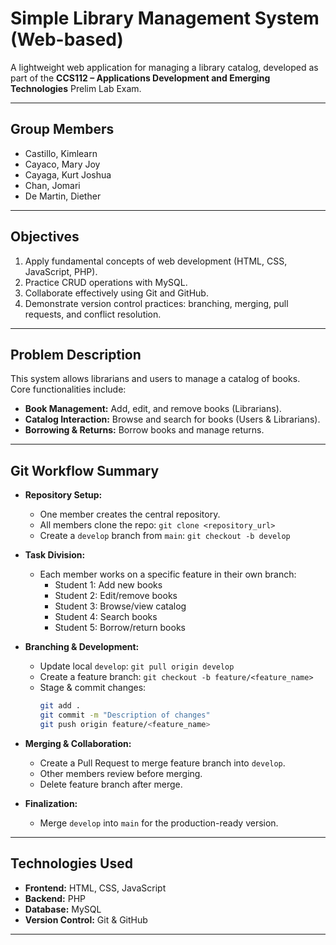 # Simple Library Management System (Web-based)

A lightweight web application for managing a library catalog, developed as part of the **CCS112 – Applications Development and Emerging Technologies** Prelim Lab Exam.

---

## Group Members
- Castillo, Kimlearn  
- Cayaco, Mary Joy  
- Cayaga, Kurt Joshua  
- Chan, Jomari  
- De Martin, Diether  

---

## Objectives
1. Apply fundamental concepts of web development (HTML, CSS, JavaScript, PHP).  
2. Practice CRUD operations with MySQL.  
3. Collaborate effectively using Git and GitHub.  
4. Demonstrate version control practices: branching, merging, pull requests, and conflict resolution.  

---

## Problem Description
This system allows librarians and users to manage a catalog of books.  
Core functionalities include:
- **Book Management:** Add, edit, and remove books (Librarians).  
- **Catalog Interaction:** Browse and search for books (Users & Librarians).  
- **Borrowing & Returns:** Borrow books and manage returns.  

---

## Git Workflow Summary
- **Repository Setup:**  
  - One member creates the central repository.  
  - All members clone the repo: `git clone <repository_url>`  
  - Create a `develop` branch from `main`: `git checkout -b develop`  

- **Task Division:**  
  - Each member works on a specific feature in their own branch:  
    - Student 1: Add new books  
    - Student 2: Edit/remove books  
    - Student 3: Browse/view catalog  
    - Student 4: Search books  
    - Student 5: Borrow/return books  

- **Branching & Development:**  
  - Update local `develop`: `git pull origin develop`  
  - Create a feature branch: `git checkout -b feature/<feature_name>`  
  - Stage & commit changes:  
    ```bash
    git add .
    git commit -m "Description of changes"
    git push origin feature/<feature_name>
    ```  

- **Merging & Collaboration:**  
  - Create a Pull Request to merge feature branch into `develop`.  
  - Other members review before merging.  
  - Delete feature branch after merge.  

- **Finalization:**  
  - Merge `develop` into `main` for the production-ready version.  

---

## Technologies Used
- **Frontend:** HTML, CSS, JavaScript  
- **Backend:** PHP  
- **Database:** MySQL  
- **Version Control:** Git & GitHub  

---
